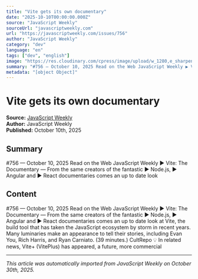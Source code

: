 ```yaml
---
title: "Vite gets its own documentary"
date: "2025-10-10T00:00:00.000Z"
source: "JavaScript Weekly"
sourceUrl: "javascriptweekly.com"
url: "https://javascriptweekly.com/issues/756"
author: "JavaScript Weekly"
category: "dev"
language: "en"
tags: ["dev", "english"]
image: "https://res.cloudinary.com/cpress/image/upload/w_1280,e_sharpen:60,q_auto/tvgadcnvs0xwftydiegg.jpg"
summary: "#​756 — October 10, 2025 Read on the Web JavaScript Weekly ▶ Vite: The Documentary — From the same creators of the fantastic ▶️ Node.js, ▶️ Angular and ▶️ React documentaries comes an up to date look "
metadata: "[object Object]"
---
```


# Vite gets its own documentary

**Source:** [JavaScript Weekly](https://javascriptweekly.com/issues/756)  
**Author:** JavaScript Weekly  
**Published:** October 10th, 2025  

## Summary

#​756 — October 10, 2025 Read on the Web JavaScript Weekly ▶ Vite: The Documentary — From the same creators of the fantastic ▶️ Node.js, ▶️ Angular and ▶️ React documentaries comes an up to date look 

## Content

#​756 — October 10, 2025 Read on the Web JavaScript Weekly ▶ Vite: The Documentary — From the same creators of the fantastic ▶️ Node.js, ▶️ Angular and ▶️ React documentaries comes an up to date look at Vite, the build tool that has taken the JavaScript ecosystem by storm in recent years. Many luminaries make an appearance to tell their stories, including Evan You, Rich Harris, and Ryan Carniato. (39 minutes.) CultRepo 💡 In related news, Vite+ (VitePlus) has appeared, a future, more commercial 

---

*This article was automatically imported from JavaScript Weekly on October 30th, 2025.*
